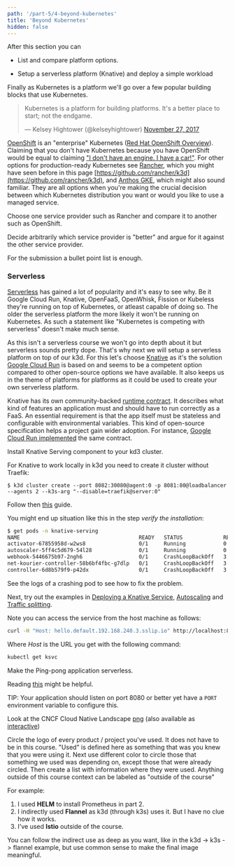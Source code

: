 ```yaml
---
path: '/part-5/4-beyond-kubernetes'
title: 'Beyond Kubernetes'
hidden: false
---
```



<text-box variant='learningObjectives' name='Learning Objectives'>

After this section you can

- List and compare platform options.

- Setup a serverless platform (Knative) and deploy a simple workload

</text-box>

Finally as Kubernetes is a platform we'll go over a few popular building blocks that use Kubernetes.

<blockquote class="twitter-tweet"><p lang="en" dir="ltr">Kubernetes is a platform for building platforms. It&#39;s a better place to start; not the endgame.</p>&mdash; Kelsey Hightower (@kelseyhightower) <a href="https://twitter.com/kelseyhightower/status/935252923721793536?ref_src=twsrc%5Etfw">November 27, 2017</a></blockquote>

[OpenShift](https://www.openshift.com/) is an "enterprise" Kubernetes ([Red Hat OpenShift Overview](https://developers.redhat.com/products/openshift/overview)). Claiming that you don't have Kubernetes because you have OpenShift would be equal to claiming ["I don't have an engine. I have a car!"](https://www.openshift.com/blog/enterprise-kubernetes-with-openshift-part-one). For other options for production-ready Kubernetes see [Rancher](https://rancher.com/), which you might have seen before in this page [https://github.com/rancher/k3d](https://github.com/rancher/k3d), and [Anthos GKE](https://cloud.google.com/anthos/gke), which might also sound familiar. They are all options when you're making the crucial decision between which Kubernetes distribution you want or would you like to use a managed service.

<exercise name='Exercise 5.04: Platform comparison'>

  Choose one service provider such as Rancher and compare it to another such as OpenShift.

  Decide arbitrarily which service provider is "better" and argue for it against the other service provider.

  For the submission a bullet point list is enough.

</exercise>

### Serverless ###

[Serverless](https://en.wikipedia.org/wiki/Serverless_computing) has gained a lot of popularity and it's easy to see why. Be it Google Cloud Run, Knative, OpenFaaS, OpenWhisk, Fission or Kubeless they're running on top of Kubernetes, or atleast capable of doing so. The older the serverless platform the more likely it won't be running on Kubernetes. As such a statement like "Kubernetes is competing with serverless" doesn't make much sense.

As this isn't a serverless course we won't go into depth about it but serverless sounds pretty dope. That's why next we will setup a serverless platform on top of our k3d. For this let's choose [Knative](https://knative.dev/) as it's the solution [Google Cloud Run](https://cloud.google.com/blog/products/serverless/knative-based-cloud-run-services-are-ga) is based on and seems to be a competent option compared to other open-source options we have available. It also keeps us in the theme of platforms for platforms as it could be used to create your own serverless platform.

Knative has its own community-backed [runtime contract](https://github.com/knative/specs/blob/main/specs/serving/runtime-contract.md). It describes what kind of features an application must and should have to run correctly as a FaaS. An essential requirement is that the app itself must be stateless and configurable with environmental variables. This kind of open-source specification helps a project gain wider adoption. For instance, [Google Cloud Run implemented](https://ahmet.im/blog/cloud-run-is-a-knative/) the same contract.


<exercise name='Exercise 5.05: Trying Serverless'>

Install Knative Serving component to your kd3 cluster.

For Knative to work locally in k3d you need to create it cluster without Traefik:

```console
$ k3d cluster create --port 8082:30080@agent:0 -p 8081:80@loadbalancer --agents 2 --k3s-arg "--disable=traefik@server:0"
```

Follow then [this](https://knative.dev/docs/install/yaml-install/serving/install-serving-with-yaml/) guide.

You might end up situation like this in the step _verify the installation_:

```bash
$ get pods -n knative-serving
NAME                                      READY   STATUS             RESTARTS      AGE
activator-67855958d-w2ws8                 0/1     Running            0             64s
autoscaler-5ff4c5d679-54l28               0/1     Running            0             64s
webhook-5446675b97-2ngh6                  0/1     CrashLoopBackOff   3 (12s ago)   64s
net-kourier-controller-58b6bf4fbc-g7dlp   0/1     CrashLoopBackOff   3 (10s ago)   55s
controller-6d8b579f9-p42dx                0/1     CrashLoopBackOff   3 (6s ago)    64s
```

See the logs of a crashing pod to see how to fix the problem.

Next, try out the examples in [Deploying a Knative Service](https://knative.dev/docs/getting-started/first-service/), [Autoscaling](https://knative.dev/docs/getting-started/first-autoscale/) and [Traffic splitting](https://knative.dev/docs/getting-started/first-traffic-split/).

Note you can access the service from the host machine as follows:

```bash
curl -H "Host: hello.default.192.168.240.3.sslip.io" http://localhost:8081
```

Where _Host_ is the URL you get with the following command:

```bash
kubectl get ksvc
```

</exercise>

<exercise name='Exercise 5.06: Deploy to Serverless'>

  Make the Ping-pong application serverless.

  Reading [this](https://knative.dev/docs/serving/convert-deployment-to-knative-service/) might be helpful.

  TIP: Your application should listen on port 8080 or better yet have a `PORT` environment variable to configure this.

</exercise>

<exercise name='Exercise 5.07: Landscape'>

  Look at the CNCF Cloud Native Landscape [png](https://landscape.cncf.io/images/landscape.png) (also available as [interactive](https://landscape.cncf.io/))

  Circle the logo of every product / project you've used. It does not have to be in this course. "Used" is defined here as something that was you knew that you were using it. Next use different color to circle those that something we used was depending on, except those that were already circled. Then create a list with information where they were used. Anything outside of this course context can be labeled as "outside of the course"

  For example:
  1. I used **HELM** to install Prometheus in part 2.
  2. I indirectly used **Flannel** as k3d (through k3s) uses it. But I have no clue how it works.
  3. I've used **Istio** outside of the course.

  You can follow the indirect use as deep as you want, like in the k3d -> k3s -> flannel example, but use common sense to make the final image meaningful.

</exercise>

